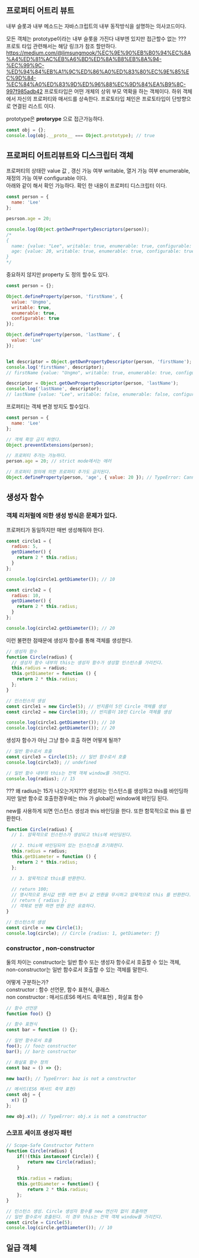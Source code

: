## 프로퍼티 어트리 뷰트
내부 슬롯과 내부 메소드는 자바스크립트의 내부 동작방식을 설명하는 의사코드이다.

모든 객체는 prototype이라는 내부 슬롯을 가진다 내부엔 있지만 접근할수 없는 ???  
프로토 타입 관련해서는 해당 링크가 참조 할만하다.  
https://medium.com/@limsungmook/%EC%9E%90%EB%B0%94%EC%8A%A4%ED%81%AC%EB%A6%BD%ED%8A%B8%EB%8A%94-%EC%99%9C-%ED%94%84%EB%A1%9C%ED%86%A0%ED%83%80%EC%9E%85%EC%9D%84-%EC%84%A0%ED%83%9D%ED%96%88%EC%9D%84%EA%B9%8C-997f985adb42
프로토타입은 어떤 개체의 상위 부모 역확을 하는 객체이다. 하위 객체 에서 자신의 프로퍼티와 매서드를 상속한다. 프로토타입 체인은 프로토타입이 단방향으로 연결된 리스트 이다.

prototype은 __protorype__ 으로 접근가능하다.

```javascript
const obj = {};
console.log(obj.__proto__ === Object.prototype); // true
```

## 프로퍼티 어트리뷰트와 디스크립터 객체  
프로퍼티의 상태란 value 값 , 갱신 가능 여부 writable, 열거 가능 여부 enumerable, 재정의 가능 여부 configurable 이다.  
아래와 같이 해서 확인 가능하다. 확인 한 내용이 프로퍼티 디스크립터 이다.  
```javascript
const person = {
  name: 'Lee'
};

pesrson.age = 20;

console.log(Object.getOwnPropertyDescriptors(person));
/*
{
  name: {value: "Lee", writable: true, enumerable: true, configurable: true},
  age: {value: 20, writable: true, enumerable: true, configurable: true}
}
*/
```
중요하지 않지만 property 도 정의 할수도 있다. 
```javascript
const person = {};

Object.defineProperty(person, 'firstName', {
  value: 'Ungmo',
  writable: true,
  enumerable: true,
  configurable: true
});

Object.defineProperty(person, 'lastName', {
  value: 'Lee'
});


let descriptor = Object.getOwnPropertyDescriptor(person, 'firstName');
console.log('firstName', descriptor);
// firstName {value: "Ungmo", writable: true, enumerable: true, configurable: true}

descriptor = Object.getOwnPropertyDescriptor(person, 'lastName');
console.log('lastName', descriptor);
// lastName {value: "Lee", writable: false, enumerable: false, configurable: false}
```


프로퍼티는 객체 변경 방지도 할수있다.
```javascript
const person = {
  name: 'Lee'
};

// 객체 확장 금지 하였다.
Object.preventExtensions(person);

// 프로퍼티 추가는 가능하다.
person.age = 20; // strict mode에서는 에러

// 프로퍼티 정의에 의한 프로퍼티 추가도 금지된다.
Object.defineProperty(person, 'age', { value: 20 }); // TypeError: Cannot define property age, object is not extensible
```

## 생성자 함수
### 객체 리처럴에 의한 생성 방식은 문제가 있다.

프로퍼티가 동일하지만 매번 생성해줘야 한다.
~~~javascript
const circle1 = {
  radius: 5,
  getDiameter() {
    return 2 * this.radius;
  }
};

console.log(circle1.getDiameter()); // 10

const circle2 = {
  radius: 10,
  getDiameter() {
    return 2 * this.radius;
  }
};

console.log(circle2.getDiameter()); // 20
~~~

이런 불편한 점때문에 생성자 함수를 통해 객체를 생성한다.

~~~javascript
// 생성자 함수
function Circle(radius) {
  // 생성자 함수 내부의 this는 생성자 함수가 생성할 인스턴스를 가리킨다.
  this.radius = radius;
  this.getDiameter = function () {
    return 2 * this.radius;
  };
}

// 인스턴스의 생성
const circle1 = new Circle(5); // 반지름이 5인 Circle 객체를 생성
const circle2 = new Circle(10); // 반지름이 10인 Circle 객체를 생성

console.log(circle1.getDiameter()); // 10
console.log(circle2.getDiameter()); // 20
~~~

생성자 함수가 아닌 그냥 함수 호출 하면 어떻게 될까?
~~~javascript
// 일반 함수로서 호출
const circle3 = Circle(15); // 일반 함수로서 호출
console.log(circle3); // undefined

// 일반 함수 내부의 this는 전역 객체 window를 가리킨다.
console.log(radius); // 15
~~~
??? 왜 radius는 15가 나오는거지???
생성자는 인스턴스를 생성하고 this를 바인딩하지만 일반 함수로 호출한경우에는 this 가 global인 window에 바인딩 된다.  

new를 사용하게 되면 인스턴스 생성과 this 바인딩을 한다. 또한 함묵적으로 this 를 반환한다.
~~~javascript
function Circle(radius) {
  // 1. 암묵적으로 인스턴스가 생성되고 this에 바인딩된다.

  // 2. this에 바인딩되어 있는 인스턴스를 초기화한다.
  this.radius = radius;
  this.getDiameter = function () {
    return 2 * this.radius;
  };

  // 3. 암묵적으로 this를 반환한다.
    
  // return 100;
  // 명시적으로 원시값 반환 하면 원시 값 반환을 무시하고 암묵적으로 this 를 반환한다. 생성자 함수는 내부에서 return  문을 사용하지 말아라
  // return { radius };
  // 객체로 반환 하면 반환 문은 유효하다.  
}

// 인스턴스의 생성
const circle = new Circle(1);
console.log(circle); // Circle {radius: 1, getDiameter: ƒ}
~~~

### constructor , non-constructor
둘의 차이는 constructor는 일반 함수 또는 생성자 함수로서 호출할 수 있는 객체, non-constructor는 일반 함수로서 호출할 수 있는 객체를 말한다.  

어떻게 구분하는가?  
constructor : 함수 선언문, 함수 표현식, 클래스  
non constructor : 매서드(ES6 메서드 축약표현) , 화살표 함수

~~~javascript
// 함수 선언문
function foo() {}

// 함수 표현식
const bar = function () {};

// 일반 함수로서 호출
foo(); // foo는 constructor
bar(); // bar는 constructor

// 화살표 함수 정의
const baz = () => {};

new baz(); // TypeError: baz is not a constructor

// 메서드(ES6 메서드 축약 표현)
const obj = {
  x() {}
};

new obj.x(); // TypeError: obj.x is not a constructor
~~~

### 스코프 세이프 생성자 패턴
~~~javascript
// Scope-Safe Constructor Pattern
function Circle(radius) {
    if(!(this instanceof Circle)) {
        return new Circle(radius);
    }
    
    this.radius = radius;
    this.getDiameter = function() {
        return 2 * this.radius;
    };
}

// 인스턴스 생성. Circle 생성자 함수를 new 연산자 없이 호출하면
// 일반 함수로서 호출된다. 이 경우 this는 전역 객체 window를 가리킨다.
const circle = Circle(5);
console.log(circle.getDiameter()); // 10
~~~


## 일급 객체

    
